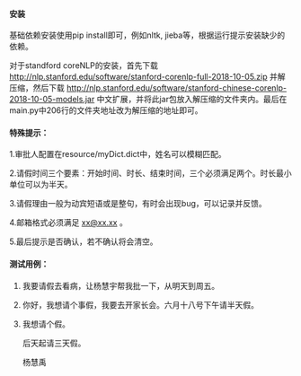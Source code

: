 #### 安装
基础依赖安装使用pip install即可，例如nltk, jieba等，根据运行提示安装缺少的依赖。

对于standford coreNLP的安装，首先下载 http://nlp.stanford.edu/software/stanford-corenlp-full-2018-10-05.zip 并解压缩，然后下载 http://nlp.stanford.edu/software/stanford-chinese-corenlp-2018-10-05-models.jar 中文扩展，并将此jar包放入解压缩的文件夹内。最后在main.py中206行的文件夹地址改为解压缩的地址即可。

#### 特殊提示：
1.审批人配置在resource/myDict.dict中，姓名可以模糊匹配。

2.请假时间三个要素：开始时间、时长、结束时间，三个必须满足两个。时长最小单位可以为半天。

3.请假理由一般为动宾短语或是整句，有时会出现bug，可以记录并反馈。

4.邮箱格式必须满足 xx@xx.xx 。

5.最后提示是否确认，若不确认将会清空。

#### 测试用例：
1. 我要请假去看病，让杨慧宇帮我批一下，从明天到周五。

2. 你好，我想请个事假，我要去开家长会。六月十八号下午请半天假。

3. 我想请个假。

   后天起请三天假。
   
   杨慧禹
